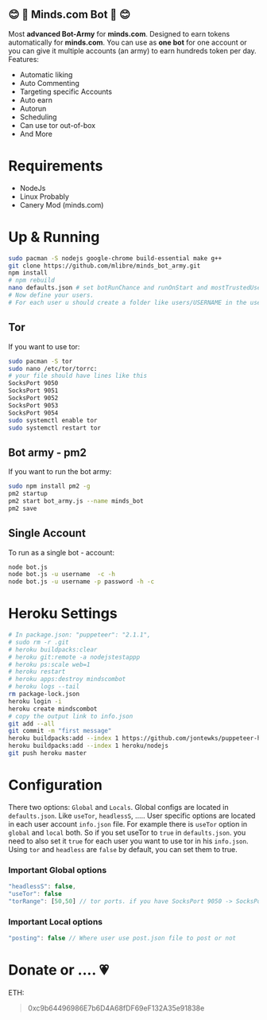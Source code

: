:blush: :robot: Minds.com Bot :robot: :blush:
---
Most **advanced Bot-Army** for **minds.com**. Designed to earn tokens automatically for **minds.com**.
You can use as **one bot** for one account or you can give it multiple accounts (an army) to earn hundreds token per day.
Features:
* Automatic liking
* Auto Commenting
* Targeting specific Accounts
* Auto earn
* Autorun
* Scheduling
* Can use tor out-of-box
* And More

# Requirements
* NodeJs
* Linux Probably
* Canery Mod (minds.com)

# Up & Running
~~~bash
sudo pacman -S nodejs google-chrome build-essential make g++
git clone https://github.com/mlibre/minds_bot_army.git
npm install
# npm rebuild
nano defaults.json # set botRunChance and runOnStart and mostTrustedUsers and other options
# Now define your users.
# For each user u should create a folder like users/USERNAME in the users folder. And set the user account settings
~~~
## Tor
If you want to use tor:
~~~bash
sudo pacman -S tor
sudo nano /etc/tor/torrc:
# your file should have lines like this
SocksPort 9050
SocksPort 9051
SocksPort 9052
SocksPort 9053
SocksPort 9054
sudo systemctl enable tor
sudo systemctl restart tor
~~~
## Bot army - pm2
If you want to run the bot army:
~~~bash
sudo npm install pm2 -g
pm2 startup
pm2 start bot_army.js --name minds_bot
pm2 save
~~~

## Single Account
To run as a single bot - account:
~~~bash
node bot.js
node bot.js -u username  -c -h
node bot.js -u username -p password -h -c
~~~

# Heroku Settings
```bash
# In package.json: "puppeteer": "2.1.1",
# sudo rm -r .git
# heroku buildpacks:clear
# heroku git:remote -a nodejstestappp
# heroku ps:scale web=1
# heroku restart
# heroku apps:destroy mindscombot
# heroku logs --tail
rm package-lock.json
heroku login -i
heroku create mindscombot
# copy the output link to info.json
git add --all
git commit -m "first message"
heroku buildpacks:add --index 1 https://github.com/jontewks/puppeteer-heroku-buildpack
heroku buildpacks:add --index 1 heroku/nodejs
git push heroku master
```

# Configuration
There two options: `Global` and `Locals`.
Global configs are located in `defaults.json`. Like `useTor`, `headlessS`, .....
User specific options are located in each user account `info.json` file.
For example there is `useTor` option in `global` and `local` both.
So if you set useTor to `true`  in `defaults.json`. you need to also set it `true` for each user you want to use tor in his `info.json`.
Using `tor` and `headless` are `false` by default, you can set them to true.

### Important Global options
```javascript
"headlessS": false,
"useTor": false
"torRange": [50,50] // tor ports. if you have SocksPort 9050 -> SocksPort 9054 then set this option to [50,54]
```

### Important Local options
```javascript
"posting": false // Where user use post.json file to post or not
```

Donate or .... :heartpulse:
=======
ETH:
> 0xc9b64496986E7b6D4A68fDF69eF132A35e91838e
